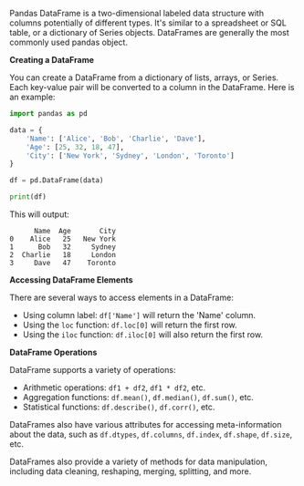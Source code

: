 Pandas DataFrame is a two-dimensional labeled data structure with columns potentially of different types. It's similar to a spreadsheet or SQL table, or a dictionary of Series objects. DataFrames are generally the most commonly used pandas object.

**Creating a DataFrame**

You can create a DataFrame from a dictionary of lists, arrays, or Series. Each key-value pair will be converted to a column in the DataFrame. Here is an example:

```python
import pandas as pd

data = {
    'Name': ['Alice', 'Bob', 'Charlie', 'Dave'],
    'Age': [25, 32, 18, 47],
    'City': ['New York', 'Sydney', 'London', 'Toronto']
}

df = pd.DataFrame(data)

print(df)
```

This will output:

```
      Name  Age       City
0    Alice   25   New York
1      Bob   32     Sydney
2  Charlie   18     London
3     Dave   47    Toronto
```

**Accessing DataFrame Elements**

There are several ways to access elements in a DataFrame:

- Using column label: `df['Name']` will return the 'Name' column.
- Using the `loc` function: `df.loc[0]` will return the first row.
- Using the `iloc` function: `df.iloc[0]` will also return the first row.

**DataFrame Operations**

DataFrame supports a variety of operations:

- Arithmetic operations: `df1 + df2`, `df1 * df2`, etc.
- Aggregation functions: `df.mean()`, `df.median()`, `df.sum()`, etc.
- Statistical functions: `df.describe()`, `df.corr()`, etc.

DataFrames also have various attributes for accessing meta-information about the data, such as `df.dtypes`, `df.columns`, `df.index`, `df.shape`, `df.size`, etc.

DataFrames also provide a variety of methods for data manipulation, including data cleaning, reshaping, merging, splitting, and more.